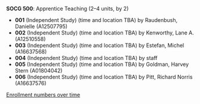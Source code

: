 **SOCG 500**: Apprentice Teaching (2–4 units, by 2)

- **001** (Independent Study) (time and location TBA) by Raudenbush, Danielle (A12507795)
- **002** (Independent Study) (time and location TBA) by Kenworthy, Lane A. (A12510558)
- **003** (Independent Study) (time and location TBA) by Estefan, Michel (A16637568)
- **004** (Independent Study) (time and location TBA) by staff
- **005** (Independent Study) (time and location TBA) by Goldman, Harvey Stern (A01804042)
- **006** (Independent Study) (time and location TBA) by Pitt, Richard Norris (A16637576)

[Enrollment numbers over time](./SOCG500.tsv)
